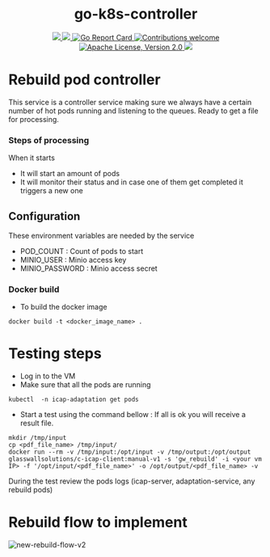 <h1 align="center">go-k8s-controller</h1>

<p align="center">
    <a href="https://github.com/k8-proxy/go-k8s-controller/actions/workflows/build.yml">
        <img src="https://github.com/k8-proxy/go-k8s-controller/actions/workflows/build.yml/badge.svg"/>
    </a>
    <a href="https://codecov.io/gh/k8-proxy/go-k8s-controller">
        <img src="https://codecov.io/gh/k8-proxy/go-k8s-controller/branch/main/graph/badge.svg"/>
    </a>	    
    <a href="https://goreportcard.com/report/github.com/k8-proxy/go-k8s-controller">
      <img src="https://goreportcard.com/badge/k8-proxy/go-k8s-controller" alt="Go Report Card">
    </a>
	<a href="https://github.com/k8-proxy/go-k8s-controller/pulls">
        <img src="https://img.shields.io/badge/contributions-welcome-brightgreen.svg?style=flat" alt="Contributions welcome">
    </a>
    <a href="https://opensource.org/licenses/Apache-2.0">
        <img src="https://img.shields.io/badge/License-Apache%202.0-blue.svg" alt="Apache License, Version 2.0">
    </a>
    <a href="https://github.com/k8-proxy/go-k8s-controller/releases/latest">
        <img src="https://img.shields.io/github/release/k8-proxy/go-k8s-controller.svg?style=flat"/>
    </a>
</p>

# Rebuild pod controller

This service is a controller service making sure we always have a certain number of hot pods running and listening to the queues. Ready to get a file for processing.

### Steps of processing
When it starts
- It will start an amount of pods
- It will monitor their status and in case one of them get completed it triggers a new one

## Configuration
These environment variables are needed by the service 
- POD_COUNT : Count of pods to start
- MINIO_USER : Minio access key
- MINIO_PASSWORD : Minio access secret


### Docker build
- To build the docker image
```
docker build -t <docker_image_name> .
```

# Testing steps

- Log in to the VM
- Make sure that all the pods are running

```
kubectl  -n icap-adaptation get pods
```

- Start a test using the command bellow : If all is ok you will receive a result file.

```
mkdir /tmp/input
cp <pdf_file_name> /tmp/input/
docker run --rm -v /tmp/input:/opt/input -v /tmp/output:/opt/output glasswallsolutions/c-icap-client:manual-v1 -s 'gw_rebuild' -i <your vm IP> -f '/opt/input/<pdf_file_name>' -o /opt/output/<pdf_file_name> -v
```

During the test review the pods logs (icap-server, adaptation-service, any rebuild pods)

# Rebuild flow to implement

![new-rebuild-flow-v2](https://user-images.githubusercontent.com/76431508/107766490-35064200-6d3c-11eb-8d63-ad64f29ce964.jpeg)
